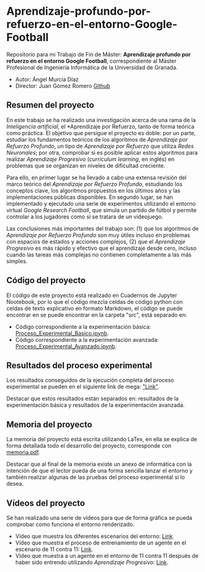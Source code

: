 # Aprendizaje-profundo-por-refuerzo-en-el-entorno-Google-Football

Repositorio para mi Trabajo de Fin de Máster: **Aprendizaje profundo por refuerzo en el entorno Google Football**, correspondiente al Máster Profesional de Ingeniería Informática de la Universidad de Granada.

* Autor: Ángel Murcia Díaz
* Director: Juan Gómez Romero [Github](https://github.com/jgromero)

## Resumen del proyecto

En este trabajo se ha realizado una investigación acerca de una rama de la *Inteligencia artificial*, el *Aprendizaje por Refuerzo, tanto de forma teórica como práctica. El objetivo que persigue el proyecto es doble: por un parte, estudiar los fundamentos teóricos de los algoritmos de *Aprendizaje por Refuerzo Profundo*, un tipo de *Aprendizaje por Refuerzo* que utiliza *Redes Neuronales*; por otra, comprobar si es posible aplicar estos algoritmos para realizar *Aprendizaje Progresivo* (*curriculum learning*, en inglés) en problemas que se organizan en niveles de dificultad creciente.

Para ello, en primer lugar se ha llevado a cabo una extensa revisión del marco teórico del *Aprendizaje por Refuerzo Profundo*, estudiando los conceptos clave, los algoritmos propuestos en los últimos años y las implementaciones públicas disponibles. En segundo lugar, se han implementado y ejecutado una serie de experimentos utilizando el entorno virtual *Google Research Football*, que simula un partido de fútbol y permite controlar a los jugadores como si se tratara de un videojuego. 

Las conclusiones más importantes del trabajo son: (1) que los algoritmos de *Aprendizaje por Refuerzo Profundo* son muy útiles incluso en problemas con espacios de estados y acciones complejos, (2) que el *Aprendizaje Progresivo* es más rápido y efectivo que el aprendizaje desde cero, incluso cuando las tareas más complejas no contienen completamente a las más simples.

## Código del proyecto

El código de este proyecto está realizado en Cuadernos de Jupyter Nootebook, por lo que el código mezcla celdas de código python con celdas de texto explicativo en formato Markdown, el código se puede encontrar en se puede encontrar en la carpeta "src", está separado en:

* Código correspondiente a la experimentación básica: [Proceso_Experimental_Basico.ipynb](https://github.com/NSInductus/Aprendizaje-profundo-por-refuerzo-en-el-entorno-Google-Football/blob/main/src/Proceso_Experimental_Basico.ipynb).
* Código correspondiente a la experimentación avanzada: [Proceso_Experimental_Avanzado.ipynb](https://github.com/NSInductus/Aprendizaje-profundo-por-refuerzo-en-el-entorno-Google-Football/blob/main/src/Proceso_Experimental_Avanzado.ipynb).

## Resultados del proceso experimental

Los resultados conseguidos de la ejecución completa del proceso experimental se pueden en el siguiente link de mega: ["Link"](https://mega.nz/file/f8VXma4Y#7fKXME5BaxI3ZEdnLV22_yikCO4n9yY4bKL0IpsWpaQ).

Destacar que estos resultados están separados en: resultados de la experimentación básica y resultados de la experimentación avanzada.

## Memoria del proyecto

La memoria del proyecto está escrita utilizando LaTex, en ella se explica de forma detallada todo el desarrollo del proyecto, corresponde con [memoria.pdf](https://github.com/NSInductus/Aprendizaje-profundo-por-refuerzo-en-el-entorno-Google-Football/blob/main/doc/memoria.pdf).

Destacar que al final de la memoria existe un anexo de informática con la intención de que el lector pueda de una forma sencilla lanzar el entorno y también realizar algunas de las pruebas del proceso experimental si lo desea.

## Vídeos del proyecto

Se han realizado una serie de vídeos para que de forma gráfica se pueda comprobar como funciona el entorno renderizado.

* Vídeo que muestra los diferentes escenarios del entorno: [Link](https://www.youtube.com/watch?v=_hj5TU9MNTE).
* Vídeo que muestra el proceso de entrenamiento de un agente en el escenario de 11 contra 11: [Link](https://www.youtube.com/watch?v=rUzpmJPS7zM).
* Vídeo que muestra a un agente en el entorno de 11 contra 11 después de haber sido entrendo utilizando *Aprendizaje Progresivo*: [Link](https://www.youtube.com/watch?v=iMC6nC8ZguY).